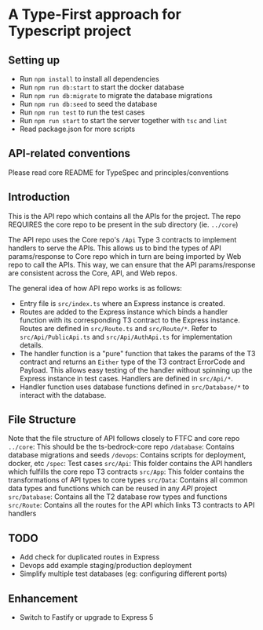 # A Type-First approach for Typescript project

## Setting up
- Run `npm install` to install all dependencies
- Run `npm run db:start` to start the docker database
- Run `npm run db:migrate` to migrate the database migrations
- Run `npm run db:seed` to seed the database
- Run `npm run test` to run the test cases
- Run `npm run start` to start the server together with `tsc` and `lint`
- Read package.json for more scripts

## API-related conventions
Please read core README for TypeSpec and principles/conventions

## Introduction
This is the API repo which contains all the APIs for the project.
The repo REQUIRES the core repo to be present in the sub directory (ie. `../core`)

The API repo uses the Core repo's `/Api` Type 3 contracts to implement handlers to serve the APIs.
This allows us to bind the types of API params/response to Core repo which in turn are being imported by Web repo to call the APIs. 
This way, we can ensure that the API params/response are consistent across the Core, API, and Web repos.

The general idea of how API repo works is as follows:
- Entry file is `src/index.ts` where an Express instance is created.
- Routes are added to the Express instance which binds a handler function with its corresponding T3 contract to the Express instance.
  Routes are defined in `src/Route.ts` and `src/Route/*`.
  Refer to `src/Api/PublicApi.ts` and `src/Api/AuthApi.ts` for implementation details.
- The handler function is a "pure" function that takes the params of the T3 contract and returns an `Either` type of the T3 contract ErrorCode and Payload.
  This allows easy testing of the handler without spinning up the Express instance in test cases.
  Handlers are defined in `src/Api/*`.
- Handler function uses database functions defined in `src/Database/*` to interact with the database.

## File Structure
Note that the file structure of API follows closely to FTFC and core repo
`../core`: This should be the ts-bedrock-core repo
`/database`: Contains database migrations and seeds
`/devops`: Contains scripts for deployment, docker, etc
`/spec`: Test cases
`src/Api`: This folder contains the API handlers which fulfills the core repo T3 contracts
`src/App`: This folder contains the transformations of API types to core types
`src/Data`: Contains all common data types and functions which can be reused in any *API* project
`src/Database`: Contains all the T2 database row types and functions
`src/Route`: Contains all the routes for the API which links T3 contracts to API handlers

## TODO
- Add check for duplicated routes in Express
- Devops add example staging/production deployment
- Simplify multiple test databases (eg: configuring different ports)

## Enhancement
- Switch to Fastify or upgrade to Express 5
